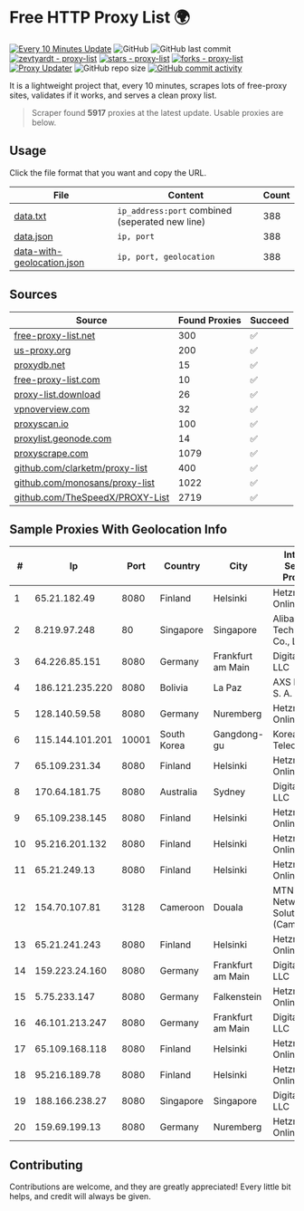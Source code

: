 
# Free HTTP Proxy List 🌍

[![Every 10 Minutes Update](https://github.com/mertguvencli/http-proxy-list/actions/workflows/main.yml/badge.svg?branch=main)](https://github.com/mertguvencli/http-proxy-list/actions/workflows/main.yml)
![GitHub](https://img.shields.io/github/license/mertguvencli/http-proxy-list)
![GitHub last commit](https://img.shields.io/github/last-commit/mertguvencli/http-proxy-list)
[![zevtyardt - proxy-list](https://img.shields.io/static/v1?label=zevtyardt&message=proxy-list&color=blue&logo=github)](https://github.com/zevtyardt/proxy-list "Go to GitHub repo")
[![stars - proxy-list](https://img.shields.io/github/stars/zevtyardt/proxy-list?style=social)](https://github.com/zevtyardt/proxy-list)
[![forks - proxy-list](https://img.shields.io/github/forks/zevtyardt/proxy-list?style=social)](https://github.com/zevtyardt/proxy-list)
[![Proxy Updater](https://github.com/zevtyardt/proxy-list/workflows/Proxy%20Updater/badge.svg)](https://github.com/zevtyardt/proxy-list/actions?query=workflow:"Proxy+Updater")
![GitHub repo size](https://img.shields.io/github/repo-size/zevtyardt/proxy-list)
[![GitHub commit activity](https://img.shields.io/github/commit-activity/m/zevtyardt/proxy-list?logo=commits)](https://github.com/zevtyardt/proxy-list/commits/main)

It is a lightweight project that, every 10 minutes, scrapes lots of free-proxy sites, validates if it works, and serves a clean proxy list.

> Scraper found **5917** proxies at the latest update. Usable proxies are below.

## Usage

Click the file format that you want and copy the URL.

|File|Content|Count|
|----|-------|-----|
|[data.txt](https://raw.githubusercontent.com/mertguvencli/http-proxy-list/main/proxy-list/data.txt)|`ip_address:port` combined (seperated new line)|388|
|[data.json](https://raw.githubusercontent.com/mertguvencli/http-proxy-list/main/proxy-list/data.json)|`ip, port`|388|
|[data-with-geolocation.json](https://raw.githubusercontent.com/mertguvencli/http-proxy-list/main/proxy-list/data-with-geolocation.json)|`ip, port, geolocation`|388|

## Sources

|Source|Found Proxies|Succeed|
|------|-------------|-------|
|[free-proxy-list.net](https://free-proxy-list.net)|300|✅|
|[us-proxy.org](https://www.us-proxy.org)|200|✅|
|[proxydb.net](http://proxydb.net)|15|✅|
|[free-proxy-list.com](https://free-proxy-list.com/?page=&port=&type%5B%5D=http&type%5B%5D=https&up_time=0&search=Search)|10|✅|
|[proxy-list.download](https://www.proxy-list.download/HTTP)|26|✅|
|[vpnoverview.com](https://vpnoverview.com/privacy/anonymous-browsing/free-proxy-servers)|32|✅|
|[proxyscan.io](https://www.proxyscan.io)|100|✅|
|[proxylist.geonode.com](https://proxylist.geonode.com/api/proxy-list?limit=300&page=1&sort_by=lastChecked&sort_type=desc&protocols=http,https)|14|✅|
|[proxyscrape.com](https://api.proxyscrape.com/v2/?request=displayproxies&protocol=http&timeout=10000&country=all&ssl=all&anonymity=all)|1079|✅|
|[github.com/clarketm/proxy-list](https://raw.githubusercontent.com/clarketm/proxy-list/master/proxy-list-raw.txt)|400|✅|
|[github.com/monosans/proxy-list](https://raw.githubusercontent.com/monosans/proxy-list/main/proxies/http.txt)|1022|✅|
|[github.com/TheSpeedX/PROXY-List](https://raw.githubusercontent.com/TheSpeedX/PROXY-List/master/http.txt)|2719|✅|


## Sample Proxies With Geolocation Info

|#|Ip|Port|Country|City|Internet Service Provider|
|-|--|----|-------|----|-------------------------|
|1|65.21.182.49|8080|Finland|Helsinki|Hetzner Online GmbH|
|2|8.219.97.248|80|Singapore|Singapore|Alibaba (US) Technology Co., Ltd.|
|3|64.226.85.151|8080|Germany|Frankfurt am Main|DigitalOcean, LLC|
|4|186.121.235.220|8080|Bolivia|La Paz|AXS Bolivia S. A.|
|5|128.140.59.58|8080|Germany|Nuremberg|Hetzner Online GmbH|
|6|115.144.101.201|10001|South Korea|Gangdong-gu|Korea Telecom|
|7|65.109.231.34|8080|Finland|Helsinki|Hetzner Online GmbH|
|8|170.64.181.75|8080|Australia|Sydney|DigitalOcean, LLC|
|9|65.109.238.145|8080|Finland|Helsinki|Hetzner Online GmbH|
|10|95.216.201.132|8080|Finland|Helsinki|Hetzner Online GmbH|
|11|65.21.249.13|8080|Finland|Helsinki|Hetzner Online GmbH|
|12|154.70.107.81|3128|Cameroon|Douala|MTN Network Solutions (Cameroon)|
|13|65.21.241.243|8080|Finland|Helsinki|Hetzner Online GmbH|
|14|159.223.24.160|8080|Germany|Frankfurt am Main|DigitalOcean, LLC|
|15|5.75.233.147|8080|Germany|Falkenstein|Hetzner Online GmbH|
|16|46.101.213.247|8080|Germany|Frankfurt am Main|DigitalOcean, LLC|
|17|65.109.168.118|8080|Finland|Helsinki|Hetzner Online GmbH|
|18|95.216.189.78|8080|Finland|Helsinki|Hetzner Online GmbH|
|19|188.166.238.27|8080|Singapore|Singapore|DigitalOcean, LLC|
|20|159.69.199.13|8080|Germany|Nuremberg|Hetzner Online GmbH|



## Contributing

Contributions are welcome, and they are greatly appreciated! Every
little bit helps, and credit will always be given.


